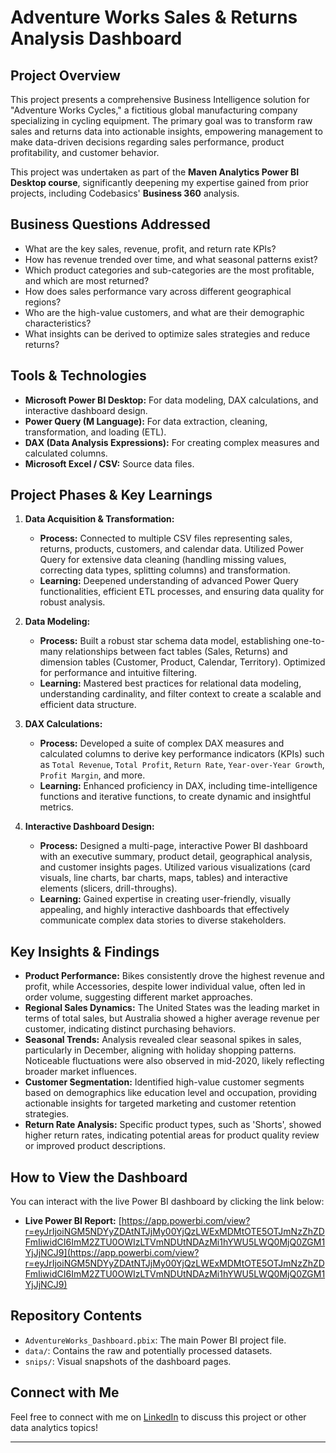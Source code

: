 # Adventure Works Sales & Returns Analysis Dashboard

## Project Overview

This project presents a comprehensive Business Intelligence solution for "Adventure Works Cycles," a fictitious global manufacturing company specializing in cycling equipment. The primary goal was to transform raw sales and returns data into actionable insights, empowering management to make data-driven decisions regarding sales performance, product profitability, and customer behavior.

This project was undertaken as part of the **Maven Analytics Power BI Desktop course**, significantly deepening my expertise gained from prior projects, including Codebasics' **Business 360** analysis.

## Business Questions Addressed

* What are the key sales, revenue, profit, and return rate KPIs?
* How has revenue trended over time, and what seasonal patterns exist?
* Which product categories and sub-categories are the most profitable, and which are most returned?
* How does sales performance vary across different geographical regions?
* Who are the high-value customers, and what are their demographic characteristics?
* What insights can be derived to optimize sales strategies and reduce returns?

## Tools & Technologies

* **Microsoft Power BI Desktop:** For data modeling, DAX calculations, and interactive dashboard design.
* **Power Query (M Language):** For data extraction, cleaning, transformation, and loading (ETL).
* **DAX (Data Analysis Expressions):** For creating complex measures and calculated columns.
* **Microsoft Excel / CSV:** Source data files.

## Project Phases & Key Learnings

1.  **Data Acquisition & Transformation:**
    * **Process:** Connected to multiple CSV files representing sales, returns, products, customers, and calendar data. Utilized Power Query for extensive data cleaning (handling missing values, correcting data types, splitting columns) and transformation.
    * **Learning:** Deepened understanding of advanced Power Query functionalities, efficient ETL processes, and ensuring data quality for robust analysis.

2.  **Data Modeling:**
    * **Process:** Built a robust star schema data model, establishing one-to-many relationships between fact tables (Sales, Returns) and dimension tables (Customer, Product, Calendar, Territory). Optimized for performance and intuitive filtering.
    * **Learning:** Mastered best practices for relational data modeling, understanding cardinality, and filter context to create a scalable and efficient data structure.

3.  **DAX Calculations:**
    * **Process:** Developed a suite of complex DAX measures and calculated columns to derive key performance indicators (KPIs) such as `Total Revenue`, `Total Profit`, `Return Rate`, `Year-over-Year Growth`, `Profit Margin`, and more.
    * **Learning:** Enhanced proficiency in DAX, including time-intelligence functions and iterative functions, to create dynamic and insightful metrics.

4.  **Interactive Dashboard Design:**
    * **Process:** Designed a multi-page, interactive Power BI dashboard with an executive summary, product detail, geographical analysis, and customer insights pages. Utilized various visualizations (card visuals, line charts, bar charts, maps, tables) and interactive elements (slicers, drill-throughs).
    * **Learning:** Gained expertise in creating user-friendly, visually appealing, and highly interactive dashboards that effectively communicate complex data stories to diverse stakeholders.

## Key Insights & Findings

* **Product Performance:** Bikes consistently drove the highest revenue and profit, while Accessories, despite lower individual value, often led in order volume, suggesting different market approaches.
* **Regional Sales Dynamics:** The United States was the leading market in terms of total sales, but Australia showed a higher average revenue per customer, indicating distinct purchasing behaviors.
* **Seasonal Trends:** Analysis revealed clear seasonal spikes in sales, particularly in December, aligning with holiday shopping patterns. Noticeable fluctuations were also observed in mid-2020, likely reflecting broader market influences.
* **Customer Segmentation:** Identified high-value customer segments based on demographics like education level and occupation, providing actionable insights for targeted marketing and customer retention strategies.
* **Return Rate Analysis:** Specific product types, such as 'Shorts', showed higher return rates, indicating potential areas for product quality review or improved product descriptions.

## How to View the Dashboard

You can interact with the live Power BI dashboard by clicking the link below:

* **Live Power BI Report:** [https://app.powerbi.com/view?r=eyJrIjoiNGM5NDYyZDAtNTJjMy00YjQzLWExMDMtOTE5OTJmNzZhZDFmIiwidCI6ImM2ZTU0OWIzLTVmNDUtNDAzMi1hYWU5LWQ0MjQ0ZGM1YjJjNCJ9](https://app.powerbi.com/view?r=eyJrIjoiNGM5NDYyZDAtNTJjMy00YjQzLWExMDMtOTE5OTJmNzZhZDFmIiwidCI6ImM2ZTU0OWIzLTVmNDUtNDAzMi1hYWU5LWQ0MjQ0ZGM1YjJjNCJ9)

## Repository Contents

* `AdventureWorks_Dashboard.pbix`: The main Power BI project file.
* `data/`: Contains the raw and potentially processed datasets.
* `snips/`: Visual snapshots of the dashboard pages.

## Connect with Me

Feel free to connect with me on [LinkedIn](https://www.linkedin.com/in/nilakantha97/) to discuss this project or other data analytics topics!

---
